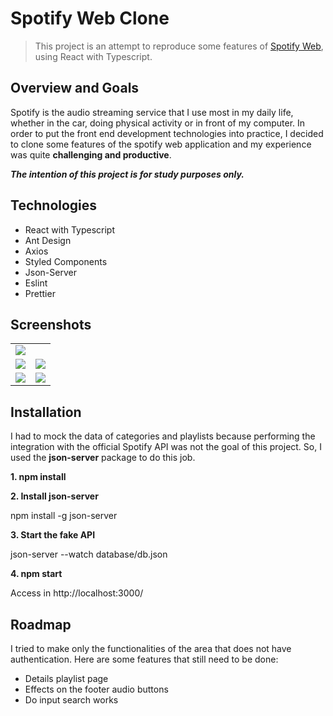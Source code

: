 # Spotify Web Clone
> This project is an attempt to reproduce some features of [Spotify Web](https://open.spotify.com/ "Spotify Web"), using React with Typescript.

## Overview and Goals

Spotify is the audio streaming service that I use most in my daily life, whether in the car, doing physical activity or in front of my computer. In order to put the front end development technologies into practice, I decided to clone some features of the spotify web application and my experience was quite **challenging and productive**.

***The intention of this project is for study purposes only.***

## Technologies
- React with Typescript
- Ant Design
- Axios
- Styled Components
- Json-Server
- Eslint
- Prettier

## Screenshots

<table>
<tr>
<td colspan="2">
<img src="https://i.ibb.co/FWcs0tj/Captura-de-tela-de-2020-04-22-18-19-48.png" />
</td>
</tr>
<tr>
<td>
  <img src="https://i.ibb.co/WtmHBfd/Captura-de-tela-de-2020-04-22-18-20-05.png" />
  </td>
<td>
  <img src="https://i.ibb.co/k4dWftb/Captura-de-tela-de-2020-04-22-18-20-17.png" />
  </td>
</tr>
<tr>
<td>
  <img src="https://i.ibb.co/y4xZn0Z/Captura-de-tela-de-2020-04-22-18-20-29.png" />
  </td>
<td><img src="https://i.ibb.co/w61xNrn/Captura-de-tela-de-2020-04-22-18-20-45.png" /></td>
</tr>
</table>

## Installation
I had to mock the data of categories and playlists because performing the integration with the official Spotify API was not the goal of this project. So, I used the **json-server** package to do this job.

**1. npm install**

**2.  Install json-server**

npm install -g json-server

**3. Start the fake API**

json-server --watch database/db.json

**4.  npm start**

Access in http://localhost:3000/

## Roadmap

I tried to make only the functionalities of the area that does not have authentication. Here are some features that still need to be done:
- Details playlist page
- Effects on the footer audio buttons
- Do input search works
